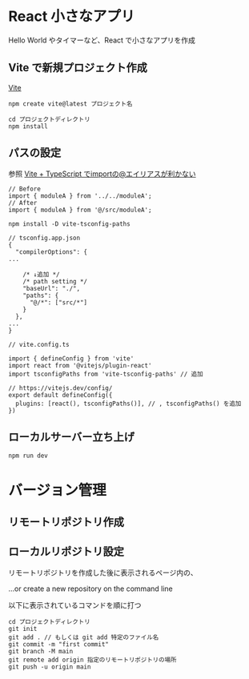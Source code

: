 # React 小さなアプリ

Hello World やタイマーなど、React で小さなアプリを作成

## Vite で新規プロジェクト作成

[Vite](https://ja.vite.dev)

```
npm create vite@latest プロジェクト名

cd プロジェクトディレクトリ
npm install
```

## パスの設定

参照 [Vite + TypeScript でimportの@エイリアスが利かない](https://qiita.com/h3sn/items/3fa15a79718bf2dcfb12)

```
// Before
import { moduleA } from '../../moduleA';
// After
import { moduleA } from '@/src/moduleA';
```

```
npm install -D vite-tsconfig-paths
```

```
// tsconfig.app.json
{
  "compilerOptions": {
...

    /* ↓追加 */
    /* path setting */
    "baseUrl": "./",
    "paths": {
      "@/*": ["src/*"]
    }
  },
...
}
```

```
// vite.config.ts

import { defineConfig } from 'vite'
import react from '@vitejs/plugin-react'
import tsconfigPaths from 'vite-tsconfig-paths' // 追加

// https://vitejs.dev/config/
export default defineConfig({
  plugins: [react(), tsconfigPaths()], // , tsconfigPaths() を追加
})
```

## ローカルサーバー立ち上げ

```
npm run dev
```

# バージョン管理

## リモートリポジトリ作成

## ローカルリポジトリ設定

リモートリポジトリを作成した後に表示されるページ内の、

…or create a new repository on the command line

以下に表示されているコマンドを順に打つ

```
cd プロジェクトディレクトリ
git init
git add . // もしくは git add 特定のファイル名
git commit -m "first commit"
git branch -M main
git remote add origin 指定のリモートリポジトリの場所
git push -u origin main
```